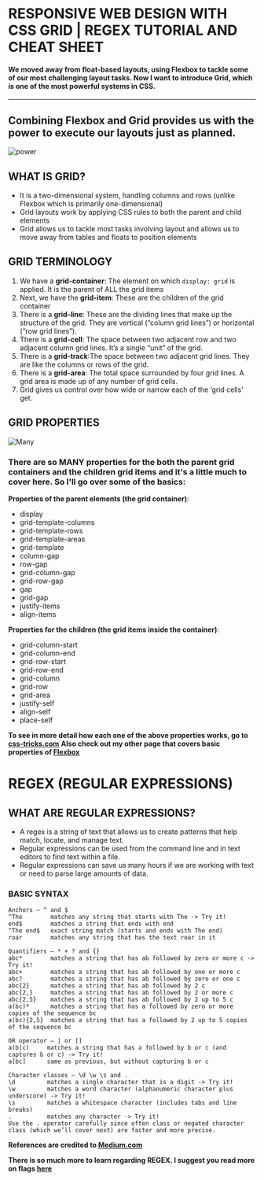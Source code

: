 # RESPONSIVE WEB DESIGN WITH CSS GRID | REGEX TUTORIAL AND CHEAT SHEET
#### We moved away from float-based layouts, using Flexbox to tackle some of our most challenging layout tasks. Now I want to introduce Grid, which is one of the most powerful systems in CSS.
----------
## Combining Flexbox and Grid provides us with the power to execute our layouts just as planned.

![power](https://media.giphy.com/media/B6Jr28VwfxUFa/giphy.gif)

## WHAT IS GRID?

* It is a two-dimensional system, handling columns and rows (unlike Flexbox which is primarily one-dimensional)
* Grid layouts work by applying CSS rules to both the parent and child elements
* Grid allows us to tackle most tasks involving layout and allows us to move away from tables and floats to position elements

## GRID TERMINOLOGY

1. We have a **grid-container**: The element on which `display: grid` is applied. It is the parent of ALL the grid items
2. Next, we have the **grid-item**: These are the children of the grid container
3. There is a **grid-line**: These are the dividing lines that make up the structure of the grid. They are vertical (“column grid lines”) or horizontal (“row grid lines”).
4. There is a **grid-cell**: The space between two adjacent row and two adjacent column grid lines. It’s a single “unit” of the grid.
5.  There is a **grid-track**:The space between two adjacent grid lines. They are like the columns or rows of the grid. 
6. There is a **grid-area**: The total space surrounded by four grid lines. A grid area is made up of any number of grid cells. 
7. Grid gives us control over how wide or narrow each of the ‘grid cells’ get. 

## GRID PROPERTIES

![Many](https://media.giphy.com/media/U2MJe73aFlhMElLNnn/giphy.gif)
### There are so MANY properties for the both the parent grid containers and the children grid items and it's a little much to cover here. So I'll go over some of the basics:

**Properties of the parent elements (the grid container)**:
* display
* grid-template-columns
* grid-template-rows
* grid-template-areas
* grid-template
* column-gap
* row-gap
* grid-column-gap
* grid-row-gap
* gap
* grid-gap
* justify-items
* align-items

**Properties for the children (the grid items inside the container)**:
* grid-column-start
* grid-column-end
* grid-row-start
* grid-row-end
* grid-column
* grid-row
* grid-area
* justify-self
* align-self
* place-self

**To see in more detail how each one of the above properties works, go to [css-tricks.com](https://css-tricks.com/snippets/css/complete-guide-grid/)**
**Also check out my other page that covers basic properties of [Flexbox](https://rivad2.github.io/reading-notes/301/class-03.html)**

# REGEX (REGULAR EXPRESSIONS)
## WHAT ARE REGULAR EXPRESSIONS?

* A regex is a string of text that allows us to create patterns that help match, locate, and manage text. 
* Regular expressions can be used from the command line and in text editors to find text within a file.
* Regular expressions can save us many hours if we are working with text or need to parse large amounts of data.

### BASIC SYNTAX

```
Anchors — ^ and $
^The        matches any string that starts with The -> Try it!
end$        matches a string that ends with end
^The end$   exact string match (starts and ends with The end)
roar        matches any string that has the text roar in it
```

```
Quantifiers — * + ? and {}
abc*        matches a string that has ab followed by zero or more c -> Try it!
abc+        matches a string that has ab followed by one or more c
abc?        matches a string that has ab followed by zero or one c
abc{2}      matches a string that has ab followed by 2 c
abc{2,}     matches a string that has ab followed by 2 or more c
abc{2,5}    matches a string that has ab followed by 2 up to 5 c
a(bc)*      matches a string that has a followed by zero or more copies of the sequence bc
a(bc){2,5}  matches a string that has a followed by 2 up to 5 copies of the sequence bc
```

```
OR operator — | or []
a(b|c)     matches a string that has a followed by b or c (and captures b or c) -> Try it!
a[bc]      same as previous, but without capturing b or c
```
```
Character classes — \d \w \s and .
\d         matches a single character that is a digit -> Try it!
\w         matches a word character (alphanumeric character plus underscore) -> Try it!
\s         matches a whitespace character (includes tabs and line breaks)
.          matches any character -> Try it!
Use the . operator carefully since often class or negated character class (which we’ll cover next) are faster and more precise.
```

**References are credited to [Medium.com](https://medium.com/factory-mind/regex-tutorial-a-simple-cheatsheet-by-examples-649dc1c3f285)**

**There is so much more to learn regarding REGEX. I suggest you read more on flags [here](https://www.codeguage.com/courses/regexp/flags)**